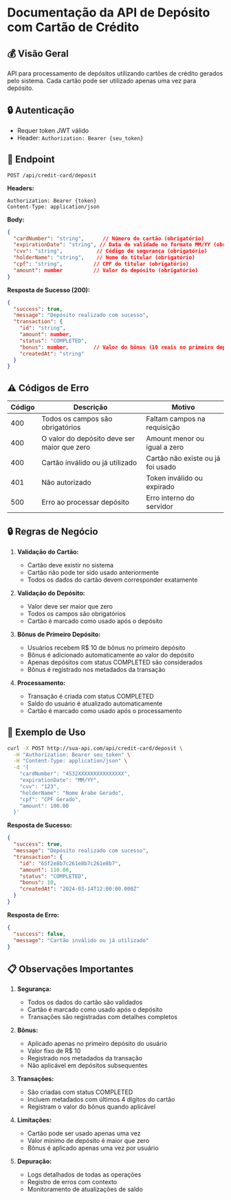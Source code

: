 # Documentação da API de Depósito com Cartão de Crédito

## 💰 Visão Geral
API para processamento de depósitos utilizando cartões de crédito gerados pelo sistema. Cada cartão pode ser utilizado apenas uma vez para depósito.

## 🔒 Autenticação
- Requer token JWT válido
- Header: `Authorization: Bearer {seu_token}`

## 📌 Endpoint
```http
POST /api/credit-card/deposit
```

**Headers:**
```
Authorization: Bearer {token}
Content-Type: application/json
```

**Body:**
```json
{
  "cardNumber": "string",      // Número do cartão (obrigatório)
  "expirationDate": "string", // Data de validade no formato MM/YY (obrigatório)
  "cvv": "string",           // Código de segurança (obrigatório)
  "holderName": "string",    // Nome do titular (obrigatório)
  "cpf": "string",          // CPF do titular (obrigatório)
  "amount": number          // Valor do depósito (obrigatório)
}
```

**Resposta de Sucesso (200):**
```json
{
  "success": true,
  "message": "Depósito realizado com sucesso",
  "transaction": {
    "id": "string",
    "amount": number,
    "status": "COMPLETED",
    "bonus": number,        // Valor do bônus (10 reais no primeiro depósito)
    "createdAt": "string"
  }
}
```

## ⚠️ Códigos de Erro

| Código | Descrição                                    | Motivo                                         |
|--------|----------------------------------------------|------------------------------------------------|
| 400    | Todos os campos são obrigatórios            | Faltam campos na requisição                    |
| 400    | O valor do depósito deve ser maior que zero | Amount menor ou igual a zero                   |
| 400    | Cartão inválido ou já utilizado            | Cartão não existe ou já foi usado              |
| 401    | Não autorizado                              | Token inválido ou expirado                     |
| 500    | Erro ao processar depósito                  | Erro interno do servidor                       |

## 🔒 Regras de Negócio

1. **Validação do Cartão:**
   - Cartão deve existir no sistema
   - Cartão não pode ter sido usado anteriormente
   - Todos os dados do cartão devem corresponder exatamente

2. **Validação do Depósito:**
   - Valor deve ser maior que zero
   - Todos os campos são obrigatórios
   - Cartão é marcado como usado após o depósito

3. **Bônus de Primeiro Depósito:**
   - Usuários recebem R$ 10 de bônus no primeiro depósito
   - Bônus é adicionado automaticamente ao valor do depósito
   - Apenas depósitos com status COMPLETED são considerados
   - Bônus é registrado nos metadados da transação

4. **Processamento:**
   - Transação é criada com status COMPLETED
   - Saldo do usuário é atualizado automaticamente
   - Cartão é marcado como usado após o processamento

## 📝 Exemplo de Uso

```bash
curl -X POST http://sua-api.com/api/credit-card/deposit \
  -H "Authorization: Bearer seu_token" \
  -H "Content-Type: application/json" \
  -d '{
    "cardNumber": "4532XXXXXXXXXXXXXXX",
    "expirationDate": "MM/YY",
    "cvv": "123",
    "holderName": "Nome Árabe Gerado",
    "cpf": "CPF Gerado",
    "amount": 100.00
  }'
```

**Resposta de Sucesso:**
```json
{
  "success": true,
  "message": "Depósito realizado com sucesso",
  "transaction": {
    "id": "65f2e8b7c261e8b7c261e8b7",
    "amount": 110.00,
    "status": "COMPLETED",
    "bonus": 10,
    "createdAt": "2024-03-14T12:00:00.000Z"
  }
}
```

**Resposta de Erro:**
```json
{
  "success": false,
  "message": "Cartão inválido ou já utilizado"
}
```

## 📋 Observações Importantes

1. **Segurança:**
   - Todos os dados do cartão são validados
   - Cartão é marcado como usado após o depósito
   - Transações são registradas com detalhes completos

2. **Bônus:**
   - Aplicado apenas no primeiro depósito do usuário
   - Valor fixo de R$ 10
   - Registrado nos metadados da transação
   - Não aplicável em depósitos subsequentes

3. **Transações:**
   - São criadas com status COMPLETED
   - Incluem metadados com últimos 4 dígitos do cartão
   - Registram o valor do bônus quando aplicável

4. **Limitações:**
   - Cartão pode ser usado apenas uma vez
   - Valor mínimo de depósito é maior que zero
   - Bônus é aplicado apenas uma vez por usuário

5. **Depuração:**
   - Logs detalhados de todas as operações
   - Registro de erros com contexto
   - Monitoramento de atualizações de saldo 